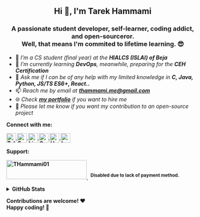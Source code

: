 <h2 align="center">Hi 👋, I'm Tarek Hammami</h2>
<h3 align="center">A passionate student developer, self-learner, coding addict, and open-sourceror.<br>Well, that means I'm commited to lifetime learning. 😎</h3>

- 🔭 *I’m a CS student (final year) at the **HIALCS (ISLAI) of Beja***
- 🌱 *I’m currently learning **DevOps**, meanwhile, preparing for the **CEH Certification***
- 💬 *Ask me if I can be of any help with my limited knowledge in **C, Java, Python, JS/TS ES6+, React..***
- 📫 *Reach me by email at **thammami.me@gmail.com***
- 🌐 *Check [**my portfolio**](https://tarekhammami.me/) if you want to hire me*
- 📝 *Please let me know if you want my contribution to an open-source project*

<b>Connect with me:<b>

<p align="left">
  <a href="https://t.me/THammami01" target="blank">
    <img align="center" src="https://img.shields.io/badge/-Telegram-1572B6?style=for-the-badge&logo=Telegram&logoColor=white" alt="Telegram" height="25" />
  </a>

  <a href="https://fb.me/TxHammami01" target="blank">
    <img align="center" src="https://img.shields.io/badge/-Facebook-blue?style=for-the-badge&logo=Facebook&logoColor=white" alt="Facebook" height="25" />
  </a>

  <a href="https://www.hackerrank.com/THammami01" target="blank">
    <img align="center" src="https://img.shields.io/badge/-LinkedIn-0077b5?style=for-the-badge&logo=LinkedIn&logoColor=white" alt="LinkedIn" height="25" />
  </a>

  <a href="https://www.sololearn.com/profile/14095074" target="blank">
    <img align="center" src="https://img.shields.io/badge/-SoloLearn-6b7f99?style=for-the-badge&logo=SoloLearn&logoColor=white" alt="SoloLearn" height="25" />
  </a>

  <a href="https://www.hackerrank.com/THammami01" target="blank">
    <img align="center" src="https://img.shields.io/badge/-HackerRank-39424e?style=for-the-badge&logo=HackerRank&logoColor=white" alt="HackerRank" height="25" />
  </a>

  <a href="https://www.hackerrank.com/THammami01" target="blank">
    <img align="center" src="https://img.shields.io/badge/-LeetCode-181a1b?style=for-the-badge&logo=LeetCode" alt="LeetCode" height="25" />
  </a>
</p>
  
<b>Support:</b>

<p>
  <p>
    <a href="https://www.buymeacoffee.com/THammami01" color="grey">
      <img src="https://cdn.buymeacoffee.com/buttons/v2/default-yellow.png" height="50" width="210" alt="THammami01" />
    </a>
    &nbsp;&nbsp;<sup style="text-decoration: none">Disabled due to lack of payment method.</sup>
  </p>
</p>

<details>
  <summary><b>GitHub Stats</b></summary>
  <br />

  <div>
     <img src="https://github-readme-stats.vercel.app/api/top-langs?username=thammami01&show_icons=true&locale=en&layout=compact&theme=radical" alt="thammami01" />
  </div>

  <div>
    <img src="https://github-readme-stats.vercel.app/api?username=thammami01&show_icons=true&locale=en&theme=radical" alt="thammami01" />
  </div>

  <div>
    <img src="https://github-readme-streak-stats.herokuapp.com/?user=thammami01&theme=radical" alt="thammami01" />
  </div>

  <div>
    <img src="https://github-readme-stats.vercel.app/api/wakatime?theme=radical&username=@THammami01" alt="Wakatime"/>
  </div>
</details>

Contributions are welcome! ❤️<br />
Happy coding! 🎉
